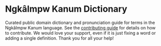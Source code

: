 
# Ngkâlmpw Kanum Dictionary

Curated public domain dictionary and pronunciation guide for terms in the Ngkâlmpw Kanum language. See the [contributing guide](https://github.com/drumworkteam/term/blob/make/.github/contributing.md) for details on how to contribute. We would love your support, even if it is just fixing a word or adding a single definition. Thank you for all your help!